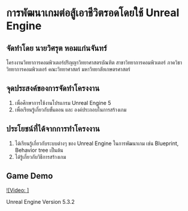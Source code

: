 # การพัฒนาเกมต่อสู้เอาชีวิตรอดโดยใช้ Unreal Engine 
## จัดทำโดย นายวิศรุต หอมแก่นจันทร์

โครงงานวิทยาการคอมพิวเตอร์ปริญญาวิทยาศาสตรบัณฑิต สาขาวิทยาการคอมพิวเตอร์ ภาควิชาวิทยาการคอมพิวเตอร์ คณะวิทยาศาสตร์ มหาวิทยาลัยเกษตรศาสตร์

## จุดประสงค์ของการจัดทำโครงงาน
1. เพื่อศึกษาการใช้งานโปรแกรม Unreal Engine 5
2. เพื่อเรียนรู้เกี่ยวกับขั้นตอน และ องค์ประกอบในการสร้างเกม

## ประโยชน์ที่ได้จากการทำโครงงาน
1. ได้เรียนรู้เกี่ยวกับระบบต่างๆ ของ Unreal Engine ในการพัฒนาเกม เช่น Blueprint, Behavior tree เป็นต้น
2. ได้รู้เกี่ยวกับวิธีการสร้างเกม

## Game Demo
[![Video: ]](https://www.youtube.com/watch?v=i5GOQx_vsvw)

Unreal Engine Version 5.3.2
